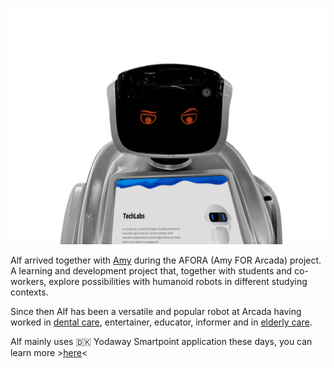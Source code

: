 ![alf_sceptic_2.png](../images/alf_sceptic_2.png)

Alf arrived together with [Amy](../Amy%20&%20Alex/Readme.md) during the AFORA (Amy FOR Arcada) project. A learning and development project that, together with students and co-workers, explore possibilities with humanoid robots in different studying contexts.

Since then Alf has been a versatile and popular robot at Arcada having worked in [dental care](Dental%20care.md), entertainer, educator, informer and in [elderly care](Elderly%20Care.md).

Alf mainly uses 🇩🇰 Yodaway Smartpoint application these days, you can learn more >[here](./Documentation/Yodaway%20Smartpoint.md)<